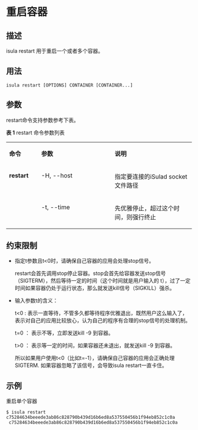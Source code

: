 # 重启容器<a name="ZH-CN_TOPIC_0184808064"></a>

## 描述<a name="zh-cn_topic_0183292672_section13350115135310"></a>

isula restart 用于重启一个或者多个容器。

## 用法<a name="zh-cn_topic_0183292672_section188811239165314"></a>

```
isula restart [OPTIONS] CONTAINER [CONTAINER...]
```

## 参数<a name="zh-cn_topic_0183292672_section4322824135919"></a>

restart命令支持参数参考下表。

**表 1**  restart 命令参数列表

<a name="zh-cn_topic_0183292672_table137858361717"></a>
<table><tbody><tr id="zh-cn_topic_0183292672_row267501311712"><td class="cellrowborder" valign="top" width="17.333333333333336%"><p id="zh-cn_topic_0183292672_p46961418141710"><a name="zh-cn_topic_0183292672_p46961418141710"></a><a name="zh-cn_topic_0183292672_p46961418141710"></a><strong id="zh-cn_topic_0183292672_b18696181817172"><a name="zh-cn_topic_0183292672_b18696181817172"></a><a name="zh-cn_topic_0183292672_b18696181817172"></a>命令</strong></p>
</td>
<td class="cellrowborder" valign="top" width="39.57575757575758%"><p id="zh-cn_topic_0183292672_p1569691821712"><a name="zh-cn_topic_0183292672_p1569691821712"></a><a name="zh-cn_topic_0183292672_p1569691821712"></a><strong id="zh-cn_topic_0183292672_b06971184174"><a name="zh-cn_topic_0183292672_b06971184174"></a><a name="zh-cn_topic_0183292672_b06971184174"></a>参数</strong></p>
</td>
<td class="cellrowborder" valign="top" width="43.09090909090909%"><p id="zh-cn_topic_0183292672_p11697121811175"><a name="zh-cn_topic_0183292672_p11697121811175"></a><a name="zh-cn_topic_0183292672_p11697121811175"></a><strong id="zh-cn_topic_0183292672_b1969761891719"><a name="zh-cn_topic_0183292672_b1969761891719"></a><a name="zh-cn_topic_0183292672_b1969761891719"></a>说明</strong></p>
</td>
</tr>
<tr id="zh-cn_topic_0183292672_row1937135117295"><td class="cellrowborder" rowspan="2" valign="top" width="17.333333333333336%"><p id="zh-cn_topic_0183292672_p151311157514"><a name="zh-cn_topic_0183292672_p151311157514"></a><a name="zh-cn_topic_0183292672_p151311157514"></a><strong id="zh-cn_topic_0183292672_b1764311131331"><a name="zh-cn_topic_0183292672_b1764311131331"></a><a name="zh-cn_topic_0183292672_b1764311131331"></a>restart</strong></p>
</td>
<td class="cellrowborder" valign="top" width="39.57575757575758%"><p id="zh-cn_topic_0183292672_p1153405792918"><a name="zh-cn_topic_0183292672_p1153405792918"></a><a name="zh-cn_topic_0183292672_p1153405792918"></a>-H, --host</p>
</td>
<td class="cellrowborder" valign="top" width="43.09090909090909%"><p id="zh-cn_topic_0183292672_p12538145719290"><a name="zh-cn_topic_0183292672_p12538145719290"></a><a name="zh-cn_topic_0183292672_p12538145719290"></a>指定要连接的iSulad socket文件路径</p>
</td>
</tr>
<tr id="zh-cn_topic_0183292672_row351313151155"><td class="cellrowborder" valign="top"><p id="zh-cn_topic_0183292672_p1151310155517"><a name="zh-cn_topic_0183292672_p1151310155517"></a><a name="zh-cn_topic_0183292672_p1151310155517"></a>-t, --time</p>
</td>
<td class="cellrowborder" valign="top"><p id="zh-cn_topic_0183292672_p1168613218314"><a name="zh-cn_topic_0183292672_p1168613218314"></a><a name="zh-cn_topic_0183292672_p1168613218314"></a>先优雅停止，超过这个时间，则强行终止</p>
</td>
</tr>
</tbody>
</table>

## 约束限制<a name="zh-cn_topic_0183292672_section945918561235"></a>

-   指定t参数且t<0时，请确保自己容器的应用会处理stop信号。

    restart会首先调用stop停止容器。stop会首先给容器发送stop信号（SIGTERM），然后等待一定的时间（这个时间就是用户输入的 t），过了一定时间如果容器仍处于运行状态，那么就发送kill信号（SIGKILL）强杀。

-   输入参数t的含义：

    t<0  : 表示一直等待，不管多久都等待程序优雅退出，既然用户这么输入了，表示对自己的应用比较放心，认为自己的程序有合理的stop信号的处理机制。

    t=0 ： 表示不等，立即发送kill -9 到容器。

    t\>0 ： 表示等一定的时间，如果容器还未退出，就发送kill -9 到容器。

    所以如果用户使用t<0（比如t=-1），请确保自己容器的应用会正确处理SIGTERM. 如果容器忽略了该信号，会导致isula restart一直卡住。


## 示例<a name="zh-cn_topic_0183292672_section1734193235916"></a>

重启单个容器

```
$ isula restart c75284634beeede3ab86c828790b439d16b6ed8a537550456b1f94eb852c1c0a
 c75284634beeede3ab86c828790b439d16b6ed8a537550456b1f94eb852c1c0a 
```

